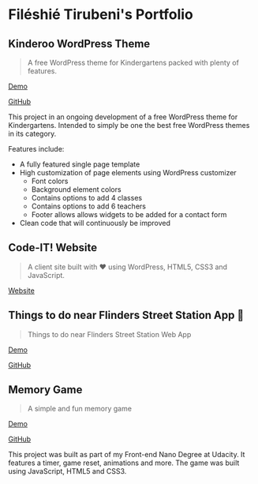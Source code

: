 # Filéshié Tirubeni's Portfolio


## Kinderoo WordPress Theme 
> A free WordPress theme for Kindergartens packed with plenty of features.

[Demo](https://kinderoo.powerwebpress.com.au)

[GitHub](https://github.com/Fileshie/kinderoo)

This project in an ongoing development of a free WordPress theme for Kindergartens. Intended to simply be one the best free WordPress themes in its category.

Features include:
* A fully featured single page template
* High customization of page elements using WordPress customizer
  * Font colors
  * Background element colors
  * Contains options to add 4 classes
  * Contains options to add 6 teachers
  * Footer allows allows widgets to be added for a contact form
* Clean code that will continuously be improved



## Code-IT! Website

> A client site built with ❤️ using WordPress, HTML5, CSS3 and JavaScript.
 
[Website](http://code-it.com.au)



## Things to do near Flinders Street Station App :station:

> Things to do near Flinders Street Station Web App

[Demo](https://fileshie.github.io/melbourne-flinders-station/)

[GitHub](https://github.com/Fileshie/melbourne-flinders-station)



## Memory Game

> A simple and fun memory game 

[Demo](https://fileshie.github.io/memory-game/)

[GitHub](https://fileshie.github.io/memory-game)

This project was built as part of my Front-end Nano Degree at Udacity. It features a timer, game reset, animations and more. 
The game was built using JavaScript, HTML5 and CSS3.
